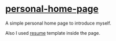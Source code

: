 # [personal-home-page](http://mirmousavi.com/)
A simple personal home page to introduce myself.

Also I used [resume](https://github.com/mirmousaviii/resume) template inside the page. 

